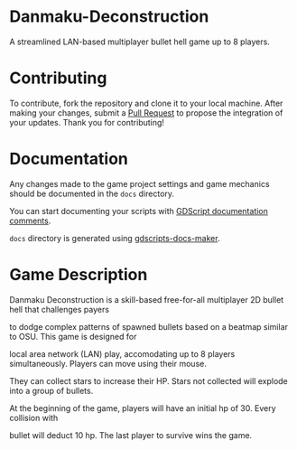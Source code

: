# Danmaku-Deconstruction

A streamlined LAN-based multiplayer bullet hell game up to 8 players.

# Contributing

To contribute, fork the repository and clone it to your local machine. After making your changes, submit a [Pull Request](https://github.com/0x42697262/Danmaku-Deconstruction/pulls) to propose the integration of your updates. Thank you for contributing!

# Documentation

Any changes made to the game project settings and game mechanics should be documented in the `docs` directory.

You can start documenting your scripts with [GDScript documentation comments](https://docs.godotengine.org/en/4.0/tutorials/scripting/gdscript/gdscript_documentation_comments.html).

`docs` directory is generated using [gdscripts-docs-maker](https://github.com/GDQuest/gdscript-docs-maker#writing-your-code-reference).


# Game Description

Danmaku Deconstruction is a skill-based free-for-all multiplayer 2D bullet hell that challenges payers 

to dodge complex patterns of spawned bullets based on a beatmap similar to OSU. This game is designed for

local area network (LAN) play, accomodating up to 8 players simultaneously. Players can move using their mouse. 

They can collect stars to increase their HP. Stars not collected will explode into a group of bullets.

At the beginning of the game, players will have an initial hp of 30. Every collision with

bullet will deduct 10 hp. The last player to survive wins the game.
